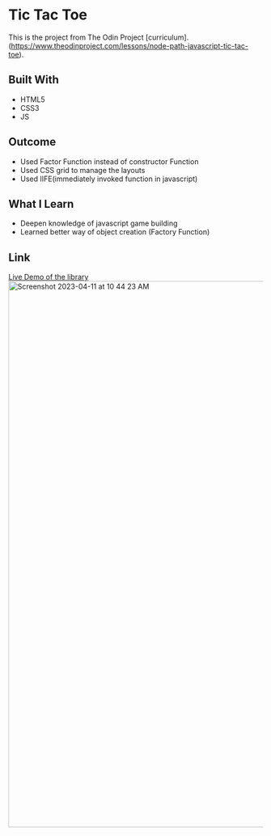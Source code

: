 # Tic Tac Toe
This is the project from The Odin Project [curriculum].(https://www.theodinproject.com/lessons/node-path-javascript-tic-tac-toe).

## Built With
* HTML5
* CSS3
* JS

## Outcome 
* Used Factor Function instead of constructor Function
* Used CSS grid to manage the layouts
* Used IIFE(immediately invoked function in javascript)

## What I Learn
* Deepen knowledge of javascript game building
* Learned better way of object creation (Factory Function)

## Link

[Live Demo of the library](https://tseringz.github.io/library/)
<img width="1081" alt="Screenshot 2023-04-11 at 10 44 23 AM" src="https://user-images.githubusercontent.com/15078245/231062563-a9968b8b-41b0-4c16-a207-117abacfdce0.png">
